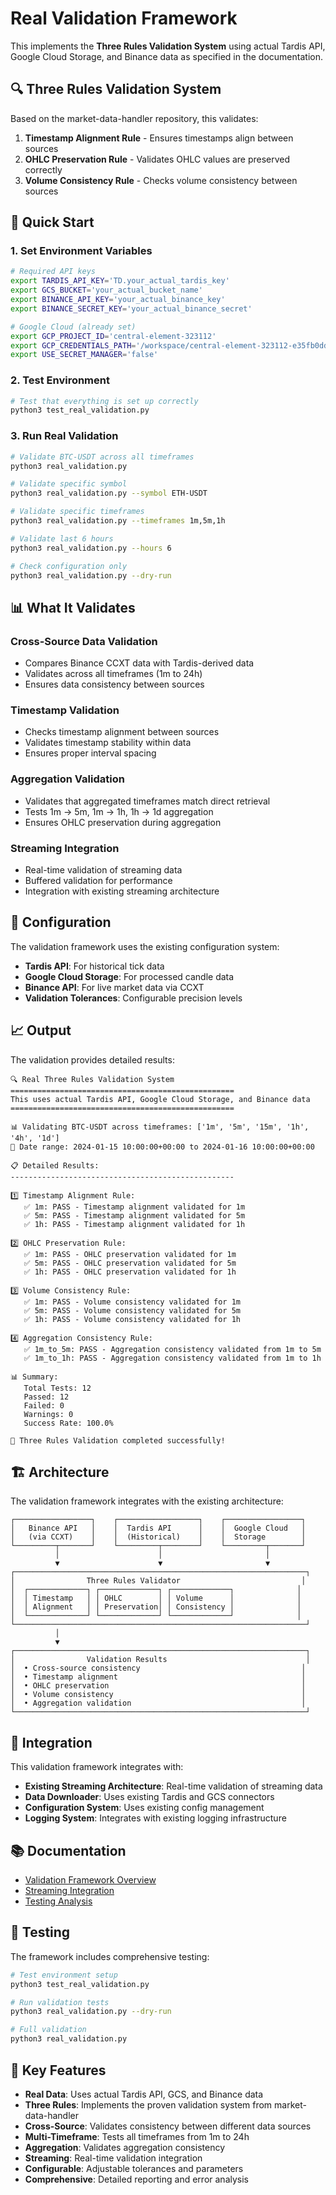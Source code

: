 # Real Validation Framework

This implements the **Three Rules Validation System** using actual Tardis API, Google Cloud Storage, and Binance data as specified in the documentation.

## 🔍 Three Rules Validation System

Based on the market-data-handler repository, this validates:

1. **Timestamp Alignment Rule** - Ensures timestamps align between sources
2. **OHLC Preservation Rule** - Validates OHLC values are preserved correctly  
3. **Volume Consistency Rule** - Checks volume consistency between sources

## 🚀 Quick Start

### 1. Set Environment Variables

```bash
# Required API keys
export TARDIS_API_KEY='TD.your_actual_tardis_key'
export GCS_BUCKET='your_actual_bucket_name'
export BINANCE_API_KEY='your_actual_binance_key'
export BINANCE_SECRET_KEY='your_actual_binance_secret'

# Google Cloud (already set)
export GCP_PROJECT_ID='central-element-323112'
export GCP_CREDENTIALS_PATH='/workspace/central-element-323112-e35fb0ddafe2.json'
export USE_SECRET_MANAGER='false'
```

### 2. Test Environment

```bash
# Test that everything is set up correctly
python3 test_real_validation.py
```

### 3. Run Real Validation

```bash
# Validate BTC-USDT across all timeframes
python3 real_validation.py

# Validate specific symbol
python3 real_validation.py --symbol ETH-USDT

# Validate specific timeframes
python3 real_validation.py --timeframes 1m,5m,1h

# Validate last 6 hours
python3 real_validation.py --hours 6

# Check configuration only
python3 real_validation.py --dry-run
```

## 📊 What It Validates

### Cross-Source Data Validation
- Compares Binance CCXT data with Tardis-derived data
- Validates across all timeframes (1m to 24h)
- Ensures data consistency between sources

### Timestamp Validation
- Checks timestamp alignment between sources
- Validates timestamp stability within data
- Ensures proper interval spacing

### Aggregation Validation
- Validates that aggregated timeframes match direct retrieval
- Tests 1m → 5m, 1m → 1h, 1h → 1d aggregation
- Ensures OHLC preservation during aggregation

### Streaming Integration
- Real-time validation of streaming data
- Buffered validation for performance
- Integration with existing streaming architecture

## 🔧 Configuration

The validation framework uses the existing configuration system:

- **Tardis API**: For historical tick data
- **Google Cloud Storage**: For processed candle data
- **Binance API**: For live market data via CCXT
- **Validation Tolerances**: Configurable precision levels

## 📈 Output

The validation provides detailed results:

```
🔍 Real Three Rules Validation System
==================================================
This uses actual Tardis API, Google Cloud Storage, and Binance data
==================================================

📊 Validating BTC-USDT across timeframes: ['1m', '5m', '15m', '1h', '4h', '1d']
📅 Date range: 2024-01-15 10:00:00+00:00 to 2024-01-16 10:00:00+00:00

📋 Detailed Results:
--------------------------------------------------

1️⃣ Timestamp Alignment Rule:
   ✅ 1m: PASS - Timestamp alignment validated for 1m
   ✅ 5m: PASS - Timestamp alignment validated for 5m
   ✅ 1h: PASS - Timestamp alignment validated for 1h

2️⃣ OHLC Preservation Rule:
   ✅ 1m: PASS - OHLC preservation validated for 1m
   ✅ 5m: PASS - OHLC preservation validated for 5m
   ✅ 1h: PASS - OHLC preservation validated for 1h

3️⃣ Volume Consistency Rule:
   ✅ 1m: PASS - Volume consistency validated for 1m
   ✅ 5m: PASS - Volume consistency validated for 5m
   ✅ 1h: PASS - Volume consistency validated for 1h

4️⃣ Aggregation Consistency Rule:
   ✅ 1m_to_5m: PASS - Aggregation consistency validated from 1m to 5m
   ✅ 1m_to_1h: PASS - Aggregation consistency validated from 1m to 1h

📊 Summary:
   Total Tests: 12
   Passed: 12
   Failed: 0
   Warnings: 0
   Success Rate: 100.0%

🎉 Three Rules Validation completed successfully!
```

## 🏗️ Architecture

The validation framework integrates with the existing architecture:

```
┌─────────────────┐    ┌──────────────────┐    ┌─────────────────┐
│   Binance API   │    │  Tardis API      │    │  Google Cloud   │
│   (via CCXT)    │    │  (Historical)    │    │  Storage        │
└─────────┬───────┘    └─────────┬────────┘    └─────────┬───────┘
          │                      │                       │
          ▼                      ▼                       ▼
┌─────────────────────────────────────────────────────────────────┐
│                Three Rules Validator                           │
│  ┌─────────────┐ ┌─────────────┐ ┌─────────────┐              │
│  │ Timestamp   │ │ OHLC        │ │ Volume      │              │
│  │ Alignment   │ │ Preservation│ │ Consistency │              │
│  └─────────────┘ └─────────────┘ └─────────────┘              │
└─────────────────────────────────────────────────────────────────┘
          │
          ▼
┌─────────────────────────────────────────────────────────────────┐
│                Validation Results                               │
│  • Cross-source consistency                                    │
│  • Timestamp alignment                                         │
│  • OHLC preservation                                           │
│  • Volume consistency                                          │
│  • Aggregation validation                                      │
└─────────────────────────────────────────────────────────────────┘
```

## 🔗 Integration

This validation framework integrates with:

- **Existing Streaming Architecture**: Real-time validation of streaming data
- **Data Downloader**: Uses existing Tardis and GCS connectors
- **Configuration System**: Uses existing config management
- **Logging System**: Integrates with existing logging infrastructure

## 📚 Documentation

- [Validation Framework Overview](docs/VALIDATION_FRAMEWORK_README.md)
- [Streaming Integration](docs/STREAMING_VALIDATION_INTEGRATION.md)
- [Testing Analysis](docs/TESTING_ANALYSIS.md)

## 🧪 Testing

The framework includes comprehensive testing:

```bash
# Test environment setup
python3 test_real_validation.py

# Run validation tests
python3 real_validation.py --dry-run

# Full validation
python3 real_validation.py
```

## 🎯 Key Features

- **Real Data**: Uses actual Tardis API, GCS, and Binance data
- **Three Rules**: Implements the proven validation system from market-data-handler
- **Cross-Source**: Validates consistency between different data sources
- **Multi-Timeframe**: Tests all timeframes from 1m to 24h
- **Aggregation**: Validates aggregation consistency
- **Streaming**: Real-time validation integration
- **Configurable**: Adjustable tolerances and parameters
- **Comprehensive**: Detailed reporting and error analysis